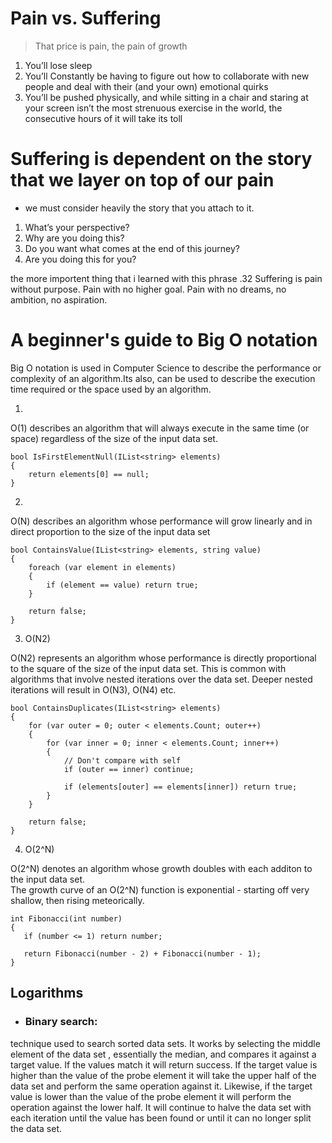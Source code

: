 
# Pain vs. Suffering

> That price is pain, the pain of growth
1. You’ll lose sleep
2. You’ll Constantly be having to figure out how to collaborate with new people and deal with their (and your own) emotional quirks
3. You’ll be pushed physically, and while sitting in a chair and staring at your screen isn’t the most strenuous exercise in the world, the consecutive hours of it will take its toll

# Suffering is dependent on the story that we layer on top of our pain

* we must  consider heavily the story that you attach to it.

1. What’s your perspective?
2. Why are you doing this?
3. Do you want what comes at the end of this journey?
4. Are you doing this for you?

the more importent thing that i learned with this phrase .32
Suffering is pain without purpose. Pain with no higher goal. Pain with no dreams, no ambition, no aspiration.

# A beginner's guide to Big O notation

Big O notation is used in Computer Science to describe the performance or complexity of an algorithm.Its also, can be used to describe the execution time required or the space used by an algorithm.

1.  

O(1) describes an algorithm that will always execute in the same time (or space) regardless of the size of the input data set.
```
bool IsFirstElementNull(IList<string> elements)
{
    return elements[0] == null;
}
```

2. 

O(N) describes an algorithm whose performance will grow linearly and in direct proportion to the size of the input data set
```
bool ContainsValue(IList<string> elements, string value)
{
    foreach (var element in elements)
    {
        if (element == value) return true;
    }

    return false;
}
```
3. O(N2)

O(N2) represents an algorithm whose performance is directly proportional to the square of the size of the input data set. This is common with algorithms that involve nested iterations over the data set. Deeper nested iterations will result in O(N3), O(N4) etc.

```
bool ContainsDuplicates(IList<string> elements)
{
    for (var outer = 0; outer < elements.Count; outer++)
    {
        for (var inner = 0; inner < elements.Count; inner++)
        {
            // Don't compare with self
            if (outer == inner) continue;

            if (elements[outer] == elements[inner]) return true;
        }
    }

    return false;
}
```

4. O(2^N)

O(2^N) denotes an algorithm whose growth doubles with each additon to the input data set.<br>
 The growth curve of an O(2^N) function is exponential - starting off very shallow, then rising meteorically.

 ```
 int Fibonacci(int number)
{
    if (number <= 1) return number;

    return Fibonacci(number - 2) + Fibonacci(number - 1);
}
```

## Logarithms

* ### **Binary search**:
 technique used to search sorted data sets. It works by selecting the middle element of the data set , essentially the median, and compares it against a target value. If the values match it will return success. If the target value is higher than the value of the probe element it will take the upper half of the data set and perform the same operation against it. Likewise, if the target value is lower than the value of the probe element it will perform the operation against the lower half. It will continue to halve the data set with each iteration until the value has been found or until it can no longer split the data set.